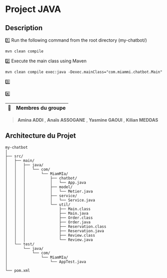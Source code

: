 # Project JAVA

## Description


1️⃣ Run the following command from the root directory (my-chatbot/)

```
mvn clean compile
```


2️⃣ Execute the main class using Maven
```
mvn clean compile exec:java -Dexec.mainClass="com.miammi.chatbot.Main"
```

3️⃣



4️⃣












| :memo:        | Membres du groupe       |
|---------------|:------------------------|
> **Amina ADDI** , **Anaïs ASSOGANE** , **Yasmine GAOUI** , **Kilian MEDDAS**




## Architecture du Projet

```plaintext
my-chatbot
│
├── src/
│   ├── main/
│   │   ├── java/
│   │   │   └── com/
│   │   │       └── MiamMIa/
│   │   │           ├── chatbot/
│   │   │           │   └── App.java
│   │   │           ├── model/
│   │   │           │   └── Metier.java
│   │   │           ├── service/
│   │   │           │   └── Service.java
│   │   │           └── util/
│   │   │               ├── Main.class
│   │   │               ├── Main.java
│   │   │               ├── Order.class
│   │   │               ├── Order.java
│   │   │               ├── Reservation.class
│   │   │               ├── Reservation.java
│   │   │               ├── Review.class
│   │   │               └── Review.java
│   └── test/
│       └── java/
│           └── com/
│               └── MiamMIa/
│                   └── AppTest.java
│
└── pom.xml



